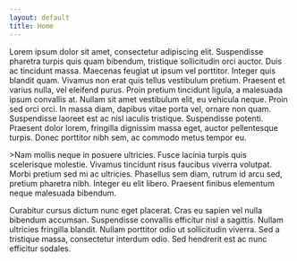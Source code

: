 ```yaml
---
layout: default
title: Home
---
```


<div class="container my-4">
  <p>Lorem ipsum dolor sit amet, consectetur adipiscing elit. Suspendisse pharetra turpis quis quam bibendum, tristique sollicitudin orci auctor. Duis ac tincidunt massa. Maecenas feugiat ut ipsum vel porttitor. Integer quis blandit quam. Vivamus non erat quis tellus vestibulum pretium. Praesent et varius nulla, vel eleifend purus. Proin pretium tincidunt ligula, a malesuada ipsum convallis at. Nullam sit amet vestibulum elit, eu vehicula neque. Proin sed orci orci. In massa diam, dapibus vitae porta vel, ornare non quam. Suspendisse laoreet est ac nisl iaculis tristique. Suspendisse potenti. Praesent dolor lorem, fringilla dignissim massa eget, auctor pellentesque turpis. Donec porttitor nibh sem, ac commodo metus tempor eu.</p>
    <p>>Nam mollis neque in posuere ultricies. Fusce lacinia turpis quis scelerisque molestie. Vivamus tincidunt risus faucibus viverra volutpat. Morbi pretium sed mi ac ultricies. Phasellus sem diam, rutrum id arcu sed, pretium pharetra nibh. Integer eu elit libero. Praesent finibus elementum neque malesuada bibendum.</p>
    <p>Curabitur cursus dictum nunc eget placerat. Cras eu sapien vel nulla bibendum accumsan. Suspendisse convallis efficitur nisl a sagittis. Nullam ultricies fringilla blandit. Nullam porttitor odio ut sollicitudin viverra. Sed a tristique massa, consectetur interdum odio. Sed hendrerit est ac nunc efficitur sodales.</p>
</div>

